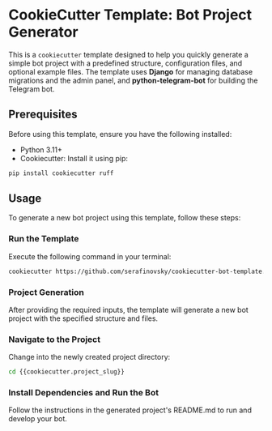 # CookieCutter Template: Bot Project Generator

This is a `cookiecutter` template designed to help you quickly generate a simple bot project with a predefined structure, configuration files, and optional example files. The template uses **Django** for managing database migrations and the admin panel, and **python-telegram-bot** for building the Telegram bot.
## Prerequisites

Before using this template, ensure you have the following installed:

* Python 3.11+
* Cookiecutter: Install it using pip:

```bash
pip install cookiecutter ruff
```

## Usage
To generate a new bot project using this template, follow these steps:

### Run the Template
Execute the following command in your terminal:

```bash
cookiecutter https://github.com/serafinovsky/cookiecutter-bot-template.git
```

### Project Generation
After providing the required inputs, the template will generate a new bot project with the specified structure and files.

### Navigate to the Project
Change into the newly created project directory:

```bash
cd {{cookiecutter.project_slug}}
```

### Install Dependencies and Run the Bot
Follow the instructions in the generated project's README.md to run and develop your bot.